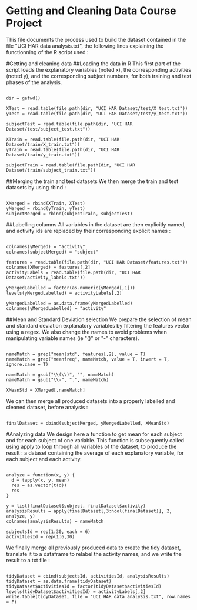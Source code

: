 Getting and Cleaning Data Course Project
=========================

This file documents the process used to build the dataset contained in the file "UCI HAR data analysis.txt", the following lines explaining the functionning of the R script used :

#Getting and cleaning data
##Loading the data in R
This first part of the script loads the explanatory variables (noted x), the corresponding activities (noted y), and the corresponding subject numbers, for both training and test phases of the analysis.

<pre><code>
dir = getwd()

XTest = read.table(file.path(dir, "UCI HAR Dataset/test/X_test.txt"))
yTest = read.table(file.path(dir, "UCI HAR Dataset/test/y_test.txt"))

subjectTest = read.table(file.path(dir, "UCI HAR Dataset/test/subject_test.txt"))

XTrain = read.table(file.path(dir, "UCI HAR Dataset/train/X_train.txt"))
yTrain = read.table(file.path(dir, "UCI HAR Dataset/train/y_train.txt"))

subjectTrain = read.table(file.path(dir, "UCI HAR Dataset/train/subject_train.txt"))
</pre></code>

##Merging the train and test datasets
We then merge the train and test datasets by using rbind :

<pre><code>
XMerged = rbind(XTrain, XTest)
yMerged = rbind(yTrain, yTest)
subjectMerged = rbind(subjectTrain, subjectTest)
</pre></code>

##Labelling columns 
All variables in the dataset are then explicitly named, and activity ids are replaced by their corresponding explicit names :

<pre><code>
colnames(yMerged) = "activity"
colnames(subjectMerged) = "subject"

features = read.table(file.path(dir, "UCI HAR Dataset/features.txt"))
colnames(XMerged) = features[,2]
activityLabels = read.table(file.path(dir, "UCI HAR Dataset/activity_labels.txt"))

yMergedLabelled = factor(as.numeric(yMerged[,1]))
levels(yMergedLabelled) = activityLabels[,2]

yMergedLabelled = as.data.frame(yMergedLabelled)
colnames(yMergedLabelled) = "activity"
</pre></code>

##Mean and Standard Deviation selection
We prepare the selection of mean and standard deviation explanatory variables by filtering the features vector using a regex. We also change the names to avoid problems when manipulating variable names (ie "()" or "-" characters).

<pre><code>
nameMatch = grep("mean|std", features[,2], value = T)
nameMatch = grep("meanfreq", nameMatch, value = T, invert = T, ignore.case = T)

nameMatch = gsub("\\(\\)", "", nameMatch)
nameMatch = gsub("\\-", ".", nameMatch)

XMeanStd = XMerged[,nameMatch]
</pre></code>

We can then merge all produced datasets into a properly labelled and cleaned dataset, before analysis :

<pre><code>
finalDataset = cbind(subjectMerged, yMergedLabelled, XMeanStd)
</pre></code>

#Analyzing data
We design here a function to get mean for each subject and for each subject of one variable. This function is subsequently called using apply to loop through all variables of the dataset, to produce the result : a dataset containing the average of each explanatory variable, for each subject and each activity.

<pre><code>
analyze = function(x, y) {
  d = tapply(x, y, mean)
  res = as.vector(t(d))
  res
}

y = list(finalDataset$subject, finalDataset$activity)
analysisResults = apply(finalDataset[,3:ncol(finalDataset)], 2, analyze, y)
colnames(analysisResults) = nameMatch

subjectsId = rep(1:30, each = 6)
activitiesId = rep(1:6,30)
</pre></code>

We finally merge all previously produced data to create the tidy dataset, translate it to a dataframe to relabel the activity names, and we write the result to a txt file :

<pre><code>
tidyDataset = cbind(subjectsId, activitiesId, analysisResults)
tidyDataset = as.data.frame(tidyDataset)
tidyDataset$activitiesId = factor(tidyDataset$activitiesId)
levels(tidyDataset$activitiesId) = activityLabels[,2]
write.table(tidyDataset, file = "UCI HAR data analysis.txt", row.names = F)
</pre></code>
